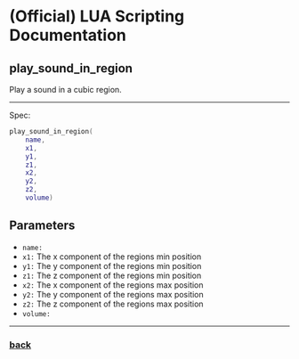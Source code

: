 
# (Official) LUA Scripting Documentation

## play_sound_in_region

Play a sound in a cubic region.

___

Spec:

```lua
play_sound_in_region(
	name,
	x1,
	y1,
	z1,
	x2,
	y2,
	z2,
	volume)
```

## Parameters

- `name:` 
- `x1:` The x component of the regions min position
- `y1:` The y component of the regions min position
- `z1:` The z component of the regions min position
- `x2:` The x component of the regions max position
- `y2:` The y component of the regions max position
- `z2:` The z component of the regions max position
- `volume:` 

___

### [back](../sound)
